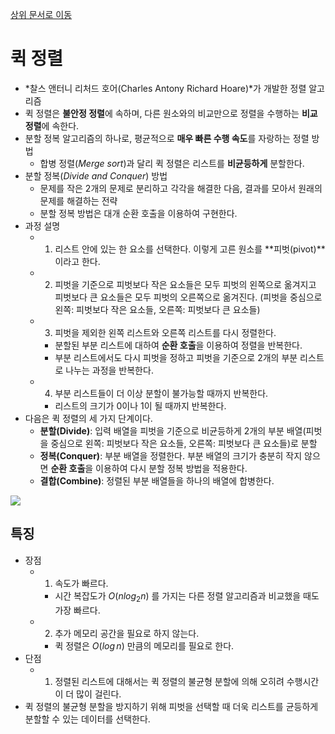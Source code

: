 [상위 문서로 이동](../../README.md)

# 퀵 정렬

- *찰스 앤터니 리처드 호어(Charles Antony Richard Hoare)*가 개발한 정렬 알고리즘
- 퀵 정렬은 **불안정 정렬**에 속하며, 다른 원소와의 비교만으로 정렬을 수행하는 **비교 정렬**에 속한다.
- 분할 정복 알고리즘의 하나로, 평균적으로 **매우 빠른 수행 속도**를 자랑하는 정렬 방법
  - 합병 정렬(*Merge sort*)과 달리 퀵 정렬은 리스트를 **비균등하게** 분할한다.
- 분할 정복(*Divide and Conquer*) 방법
  - 문제를 작은 2개의 문제로 분리하고 각각을 해결한 다음, 결과를 모아서 원래의 문제를 해결하는 전략
  - 분할 정복 방법은 대개 순환 호출을 이용하여 구현한다.
- 과정 설명
  - 1. 리스트 안에 있는 한 요소를 선택한다. 이렇게 고른 원소를 **피벗(pivot)**이라고 한다.
  - 2. 피벗을 기준으로 피벗보다 작은 요소들은 모두 피벗의 왼쪽으로 옮겨지고 피벗보다 큰 요소들은 모두 피벗의 오른쪽으로 옮겨진다. (피벗을 중심으로 왼쪽: 피벗보다 작은 요소들, 오른쪽: 피벗보다 큰 요소들)
  - 3. 피벗을 제외한 왼쪽 리스트와 오른쪽 리스트를 다시 정렬한다.
    - 분할된 부분 리스트에 대하여 **순환 호출**을 이용하여 정렬을 반복한다.
    - 부분 리스트에서도 다시 피벗을 정하고 피벗을 기준으로 2개의 부분 리스트로 나누는 과정을 반복한다.
  - 4. 부분 리스트들이 더 이상 분할이 불가능할 때까지 반복한다.
    - 리스트의 크기가 0이나 1이 될 때까지 반복한다.
- 다음은 퀵 정렬의 세 가지 단계이다.
  - **분할(Divide)**: 입력 배열을 피벗을 기준으로 비균등하게 2개의 부분 배열(피벗을 중심으로 왼쪽: 피벗보다 작은 요소들, 오른쪽: 피벗보다 큰 요소들)로 분할
  - **정복(Conquer)**: 부분 배열을 정렬한다. 부분 배열의 크기가 충분히 작지 않으면 **순환 호출**을 이용하여 다시 분할 정복 방법을 적용한다.
  - **결합(Combine)**: 정렬된 부분 배열들을 하나의 배열에 합병한다.

<img src="https://gmlwjd9405.github.io/images/algorithm-quick-sort/quick-sort.png">

## 특징

- 장점
  - 1. 속도가 빠르다.
    - 시간 복잡도가 $O(nlog_2n)$ 를 가지는 다른 정렬 알고리즘과 비교했을 때도 가장 빠르다.
  - 2. 추가 메모리 공간을 필요로 하지 않는다.
    - 퀵 정렬은 $O(log\,n)$ 만큼의 메모리를 필요로 한다.
- 단점
  - 1. 정렬된 리스트에 대해서는 퀵 정렬의 불균형 분할에 의해 오히려 수행시간이 더 많이 걸린다.
- 퀵 정렬의 불균형 분할을 방지하기 위해 피벗을 선택할 때 더욱 리스트를 균등하게 분할할 수 있는 데이터를 선택한다.